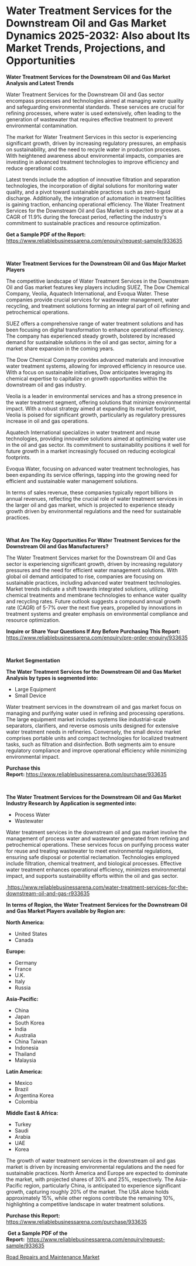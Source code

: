 <p><h1>Water Treatment Services for the Downstream Oil and Gas Market Dynamics 2025-2032: Also about Its Market Trends, Projections, and Opportunities</h1></p><p><strong>Water Treatment Services for the Downstream Oil and Gas Market Analysis and Latest Trends</strong></p>
<p><p>Water Treatment Services for the Downstream Oil and Gas sector encompass processes and technologies aimed at managing water quality and safeguarding environmental standards. These services are crucial for refining processes, where water is used extensively, often leading to the generation of wastewater that requires effective treatment to prevent environmental contamination. </p><p>The market for Water Treatment Services in this sector is experiencing significant growth, driven by increasing regulatory pressures, an emphasis on sustainability, and the need to recycle water in production processes. With heightened awareness about environmental impacts, companies are investing in advanced treatment technologies to improve efficiency and reduce operational costs. </p><p>Latest trends include the adoption of innovative filtration and separation technologies, the incorporation of digital solutions for monitoring water quality, and a pivot toward sustainable practices such as zero-liquid discharge. Additionally, the integration of automation in treatment facilities is gaining traction, enhancing operational efficiency. The Water Treatment Services for the Downstream Oil and Gas Market is expected to grow at a CAGR of 11.9% during the forecast period, reflecting the industry's commitment to sustainable practices and resource optimization.</p></p>
<p><strong>Get a Sample PDF of the Report:&nbsp;</strong> <a href="https://www.reliablebusinessarena.com/enquiry/request-sample/933635?utm_campaign=1143&utm_medium=2&utm_source=Github&utm_content=ia&utm_term=07032025&utm_id=water-treatment-services-for-the-downstream-oil-and-gas">https://www.reliablebusinessarena.com/enquiry/request-sample/933635</a></p>
<p>&nbsp;</p>
<p><strong>Water Treatment Services for the Downstream Oil and Gas Major Market Players</strong></p>
<p><p>The competitive landscape of Water Treatment Services in the Downstream Oil and Gas market features key players including SUEZ, The Dow Chemical Company, Veolia, Aquatech International, and Evoqua Water. These companies provide crucial services for wastewater management, water recycling, and treatment solutions forming an integral part of oil refining and petrochemical operations.</p><p>SUEZ offers a comprehensive range of water treatment solutions and has been focusing on digital transformation to enhance operational efficiency. The company has experienced steady growth, bolstered by increased demand for sustainable solutions in the oil and gas sector, aiming for a market share expansion in the coming years.</p><p>The Dow Chemical Company provides advanced materials and innovative water treatment systems, allowing for improved efficiency in resource use. With a focus on sustainable initiatives, Dow anticipates leveraging its chemical expertise to capitalize on growth opportunities within the downstream oil and gas industry.</p><p>Veolia is a leader in environmental services and has a strong presence in the water treatment segment, offering solutions that minimize environmental impact. With a robust strategy aimed at expanding its market footprint, Veolia is poised for significant growth, particularly as regulatory pressures increase in oil and gas operations.</p><p>Aquatech International specializes in water treatment and reuse technologies, providing innovative solutions aimed at optimizing water use in the oil and gas sector. Its commitment to sustainability positions it well for future growth in a market increasingly focused on reducing ecological footprints.</p><p>Evoqua Water, focusing on advanced water treatment technologies, has been expanding its service offerings, tapping into the growing need for efficient and sustainable water management solutions. </p><p>In terms of sales revenue, these companies typically report billions in annual revenues, reflecting the crucial role of water treatment services in the larger oil and gas market, which is projected to experience steady growth driven by environmental regulations and the need for sustainable practices.</p></p>
<p>&nbsp;</p>
<p><strong>What Are The Key Opportunities For Water Treatment Services for the Downstream Oil and Gas Manufacturers?</strong></p>
<p><p>The Water Treatment Services market for the Downstream Oil and Gas sector is experiencing significant growth, driven by increasing regulatory pressures and the need for efficient water management solutions. With global oil demand anticipated to rise, companies are focusing on sustainable practices, including advanced water treatment technologies. Market trends indicate a shift towards integrated solutions, utilizing chemical treatments and membrane technologies to enhance water quality and recycling rates. Future outlook suggests a compound annual growth rate (CAGR) of 5-7% over the next five years, propelled by innovations in treatment systems and greater emphasis on environmental compliance and resource optimization.</p></p>
<p><strong>Inquire or Share Your Questions If Any Before Purchasing This Report:</strong> <a href="https://www.reliablebusinessarena.com/enquiry/pre-order-enquiry/933635?utm_campaign=1143&utm_medium=2&utm_source=Github&utm_content=ia&utm_term=07032025&utm_id=water-treatment-services-for-the-downstream-oil-and-gas">https://www.reliablebusinessarena.com/enquiry/pre-order-enquiry/933635</a></p>
<p>&nbsp;</p>
<p><strong>Market Segmentation</strong></p>
<p><strong>The Water Treatment Services for the Downstream Oil and Gas Market Analysis by types is segmented into:</strong></p>
<p><ul><li>Large Equipment</li><li>Small Device</li></ul></p>
<p><p>Water treatment services in the downstream oil and gas market focus on managing and purifying water used in refining and processing operations. The large equipment market includes systems like industrial-scale separators, clarifiers, and reverse osmosis units designed for extensive water treatment needs in refineries. Conversely, the small device market comprises portable units and compact technologies for localized treatment tasks, such as filtration and disinfection. Both segments aim to ensure regulatory compliance and improve operational efficiency while minimizing environmental impact.</p></p>
<p><strong>Purchase this Report:&nbsp;</strong><a href="https://www.reliablebusinessarena.com/purchase/933635?utm_campaign=1143&utm_medium=2&utm_source=Github&utm_content=ia&utm_term=07032025&utm_id=water-treatment-services-for-the-downstream-oil-and-gas">https://www.reliablebusinessarena.com/purchase/933635</a></p>
<p>&nbsp;</p>
<p><strong>The Water Treatment Services for the Downstream Oil and Gas Market Industry Research by Application is segmented into:</strong></p>
<p><ul><li>Process Water</li><li>Wastewater</li></ul></p>
<p><p>Water treatment services in the downstream oil and gas market involve the management of process water and wastewater generated from refining and petrochemical operations. These services focus on purifying process water for reuse and treating wastewater to meet environmental regulations, ensuring safe disposal or potential reclamation. Technologies employed include filtration, chemical treatment, and biological processes. Effective water treatment enhances operational efficiency, minimizes environmental impact, and supports sustainability efforts within the oil and gas sector.</p></p>
<p><a href="https://www.reliablebusinessarena.com/water-treatment-services-for-the-downstream-oil-and-gas-r933635?utm_campaign=1143&utm_medium=2&utm_source=Github&utm_content=ia&utm_term=07032025&utm_id=water-treatment-services-for-the-downstream-oil-and-gas">&nbsp;https://www.reliablebusinessarena.com/water-treatment-services-for-the-downstream-oil-and-gas-r933635</a></p>
<p><strong>In terms of Region, the Water Treatment Services for the Downstream Oil and Gas Market Players available by Region are:</strong></p>
<p>
    <p> <strong> North America: </strong>
        <ul>
            <li>United States</li>
            <li>Canada</li>
        </ul>
        </p> 
    <p> <strong> Europe: </strong>
        <ul>
            <li>Germany</li>
            <li>France</li>
            <li>U.K.</li>
            <li>Italy</li>
            <li>Russia</li>
        </ul>
        </p> 
    <p> <strong> Asia-Pacific: </strong>
        <ul>
            <li>China</li>
            <li>Japan</li>
            <li>South Korea</li>
            <li>India</li>
            <li>Australia</li>
            <li>China Taiwan</li>
            <li>Indonesia</li>
            <li>Thailand</li>
            <li>Malaysia</li>
        </ul>
        </p> 
    <p> <strong> Latin America: </strong>
        <ul>
            <li>Mexico</li>
            <li>Brazil</li>
            <li>Argentina Korea</li>
            <li>Colombia</li>
        </ul>
        </p> 
    <p> <strong> Middle East & Africa: </strong>
        <ul>
            <li>Turkey</li>
            <li>Saudi</li>
            <li>Arabia</li>
            <li>UAE</li>
            <li>Korea</li>
        </ul>
    </p>
    </p>
<p><p>The growth of water treatment services in the downstream oil and gas market is driven by increasing environmental regulations and the need for sustainable practices. North America and Europe are expected to dominate the market, with projected shares of 30% and 25%, respectively. The Asia-Pacific region, particularly China, is anticipated to experience significant growth, capturing roughly 20% of the market. The USA alone holds approximately 15%, while other regions contribute the remaining 10%, highlighting a competitive landscape in water treatment solutions.</p></p>
<p><strong>Purchase this Report: </strong><a href="https://www.reliablebusinessarena.com/purchase/933635?utm_campaign=1143&utm_medium=2&utm_source=Github&utm_content=ia&utm_term=07032025&utm_id=water-treatment-services-for-the-downstream-oil-and-gas">https://www.reliablebusinessarena.com/purchase/933635</a></p>
<p>&nbsp;<strong>Get a Sample PDF of the Report:&nbsp;&nbsp;</strong><a href="https://www.reliablebusinessarena.com/enquiry/request-sample/933635?utm_campaign=1143&utm_medium=2&utm_source=Github&utm_content=ia&utm_term=07032025&utm_id=water-treatment-services-for-the-downstream-oil-and-gas">https://www.reliablebusinessarena.com/enquiry/request-sample/933635</a></p>
<p><strong></strong></p>
<p><p><a href="https://github.com/giulyankela/Market-Research-Report-List-1/blob/main/road-repairs-and-maintenance-market.md?utm_campaign=1143&utm_medium=2&utm_source=Github&utm_content=ia&utm_term=07032025&utm_id=water-treatment-services-for-the-downstream-oil-and-gas">Road Repairs and Maintenance Market</a></p></p>